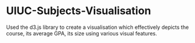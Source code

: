 # UIUC-Subjects-Visualisation
Used the d3.js library to create a visualisation which effectively depicts the course, its average GPA, its size using various visual features.
